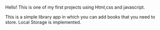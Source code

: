 Hello! This is one of my first projects using Html,css and javascript.

This is a simple library app in which you can add books that you need to store. Local Storage is implemented.
